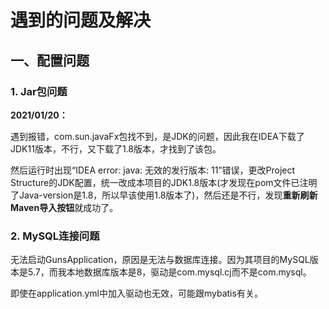 # 遇到的问题及解决



## 一、配置问题



### 1. Jar包问题

**2021/01/20：**

遇到报错，com.sun.javaFx包找不到，是JDK的问题，因此我在IDEA下载了JDK11版本，不行，又下载了1.8版本，才找到了该包。



然后运行时出现“IDEA error: java: 无效的发行版本: 11”错误，更改Project Structure的JDK配置，统一改成本项目的JDK1.8版本(才发现在pom文件已注明了Java-version是1.8，所以早该使用1.8版本了)，然后还是不行，发现**重新刷新Maven导入按钮**就成功了。





### 2. MySQL连接问题

无法启动GunsApplication，原因是无法与数据库连接。因为其项目的MySQL版本是5.7，而我本地数据库版本是8，驱动是com.mysql.cj而不是com.mysql。



即使在application.yml中加入驱动也无效，可能跟mybatis有关。